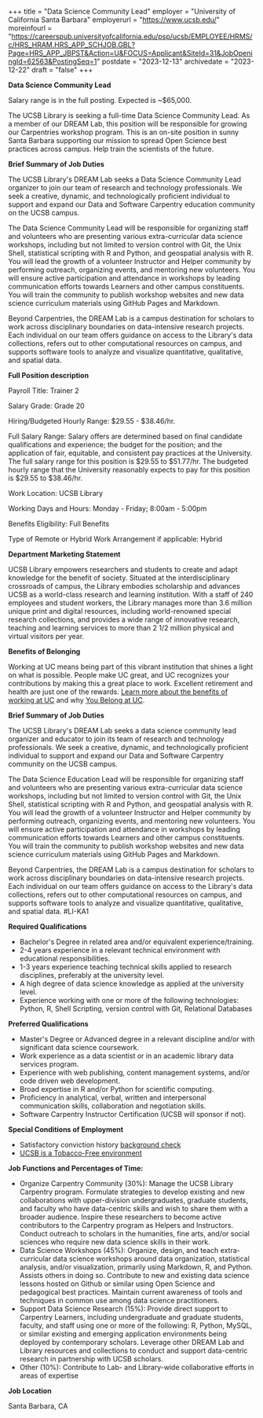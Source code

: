 +++
title = "Data Science Community Lead"
employer = "University of California Santa Barbara"
employerurl = "https://www.ucsb.edu/"
moreinfourl = "https://careerspub.universityofcalifornia.edu/psp/ucsb/EMPLOYEE/HRMS/c/HRS_HRAM.HRS_APP_SCHJOB.GBL?Page=HRS_APP_JBPST&Action=U&FOCUS=Applicant&SiteId=31&JobOpeningId=62563&PostingSeq=1"
postdate = "2023-12-13"
archivedate = "2023-12-22"
draft = "false"
+++

**Data Science Community Lead**

Salary range is in the full posting. Expected is ~$65,000.

The UCSB Library is seeking a full-time Data Science Community Lead. As a member of our DREAM Lab, this position will be responsible for growing our Carpentries workshop program. This is an on-site position in sunny Santa Barbara supporting our mission to spread Open Science best practices across campus. Help train the scientists of the future.

**Brief Summary of Job Duties** 

The UCSB Library's DREAM Lab seeks a Data Science Community Lead organizer to join our team of research and technology professionals.  We seek a creative, dynamic, and technologically proficient individual to support and expand our Data and Software Carpentry education community on the UCSB campus.

The Data Science Community Lead will be responsible for organizing staff and volunteers who are presenting various extra-curricular data science workshops, including but not limited to version control with Git, the Unix Shell, statistical scripting with R and Python, and geospatial analysis with R. You will lead the growth of a volunteer Instructor and Helper community by performing outreach, organizing events, and mentoring new volunteers. You will ensure active participation and attendance in workshops by leading communication efforts towards Learners and other campus constituents. You will train the community to publish workshop websites and new data science curriculum materials using GitHub Pages
and Markdown.

Beyond Carpentries, the DREAM Lab is a campus destination for scholars to work across disciplinary boundaries on data-intensive research projects. Each individual on our team offers guidance on access to the Library's data collections, refers out to other computational resources on campus, and supports software tools to analyze and visualize quantitative, qualitative, and spatial data.


**Full Position description**

Payroll Title: Trainer 2

Salary Grade: Grade 20

Hiring/Budgeted Hourly Range:  $29.55 - $38.46/hr.

Full Salary Range:  Salary offers are determined based on final candidate qualifications and experience; the budget for the position; and the application of fair, equitable, and consistent pay practices at the University. The full salary range for this position is $29.55 to $51.77/hr. The budgeted hourly range that the University reasonably expects to pay for this position is $29.55 to $38.46/hr.

Work Location:  UCSB Library

Working Days and Hours:  Monday - Friday; 8:00am - 5:00pm

Benefits Eligibility:  Full Benefits

Type of Remote or Hybrid Work Arrangement if applicable:  Hybrid

**Department Marketing Statement**

UCSB Library empowers researchers and students to create and adapt knowledge for the benefit of society. Situated at the interdisciplinary crossroads of campus, the Library embodies scholarship and advances UCSB as a world-class research and learning institution. With a staff of 240 employees and student workers, the Library manages more than 3.6 million unique print and digital resources, including world-renowned special research collections, and provides a wide range of innovative research, teaching and learning services to more than 2 1/2 million physical and virtual visitors per year.

**Benefits of Belonging**

Working at UC means being part of this vibrant institution that shines a light on what is possible. People make UC great, and UC recognizes your contributions by making this a great place to work. Excellent retirement and health are just one of the rewards. [Learn more about the benefits of working at UC](https://ucnet.universityofcalifornia.edu/compensation-and-benefits/benefits-of-belonging.html) and why [You Belong at UC](https://www.youtube.com/watch?v=xBGityMgQd4&authuser=0).

**Brief Summary of Job Duties**

The UCSB Library's DREAM Lab seeks a data science community lead organizer and educator to join its team of research and technology professionals.  We seek a creative, dynamic, and technologically proficient individual to support and expand our Data and Software Carpentry community on the UCSB campus.

The Data Science Education Lead will be responsible for organizing staff and volunteers who are presenting various extra-curricular data science workshops, including but not limited to version control with Git, the Unix Shell, statistical scripting with R and Python, and geospatial analysis with R. You will lead the growth of a volunteer Instructor and Helper community by performing outreach, organizing events, and mentoring new volunteers. You will ensure active participation and attendance in workshops by leading communication efforts towards Learners and other campus constituents. You will train the community to publish workshop websites and new data science curriculum materials using GitHub Pages
and Markdown.

Beyond Carpentries, the DREAM Lab is a campus destination for scholars to work across disciplinary boundaries on data-intensive research projects. Each individual on our team offers guidance on access to the Library's data collections, refers out to other computational resources on campus, and supports software tools to analyze and visualize quantitative, qualitative, and spatial data. #LI-KA1

**Required Qualifications**

- Bachelor's Degree in related area and/or equivalent experience/training.
- 2-4 years experience in a relevant technical environment with educational responsibilities.
- 1-3 years experience teaching technical skills applied to research disciplines, preferably at the university level.
- A high degree of data science knowledge as applied at the university level.
- Experience working with one or more of the following technologies: Python, R, Shell Scripting, version control with Git, Relational Databases
     
**Preferred Qualifications**

- Master's Degree or Advanced degree in a relevant discipline and/or with significant data science coursework.
- Work experience as a data scientist or in an academic library data services program.
- Experience with web publishing, content management systems, and/or code driven web development.
- Broad expertise in R and/or Python for scientific computing.
- Proficiency in analytical, verbal, written and interpersonal communication skills, collaboration and negotiation skills.
- Software Carpentry Instructor Certification (UCSB will sponsor if not).

**Special Conditions of Employment**

- Satisfactory conviction history [background check](https://www.hr.ucsb.edu/hr-units/talent-acquisition/all-about-background-checks)
-  [UCSB is a Tobacco-Free environment](https://tobaccofree.ucsb.edu/policy)

**Job Functions and Percentages of Time:**

- Organize Carpentry Community (30%): Manage the UCSB Library Carpentry program. Formulate strategies to develop existing and new collaborations with upper-division undergraduates, graduate students, and faculty who have data-centric skills and wish to share them with a broader audience. Inspire these researchers to become active contributors to the Carpentry program as Helpers and Instructors. Conduct outreach to scholars in the humanities, fine arts, and/or social sciences who require new data science skills in their work.
- Data Science Workshops (45%): Organize, design, and teach extra-curricular data science workshops around data organization, statistical analysis, and/or visualization, primarily using Markdown, R, and Python. Assists others in doing so. Contribute to new and existing data science lessons hosted on Github or similar using Open Science and pedagogical best practices. Maintain current awareness of tools and techniques in common use among data science practitioners.
- Support Data Science Research (15%): Provide direct support to Carpentry Learners, including undergraduate and graduate students, faculty, and staff using one or more of the following: R, Python, MySQL, or similar existing and emerging application environments being deployed by contemporary scholars. Leverage other DREAM Lab and Library resources and collections to conduct and support data-centric research in partnership with UCSB scholars. 
- Other (10%): Contribute to Lab- and Library-wide collaborative efforts in areas of expertise
     
**Job Location**

Santa Barbara, CA
